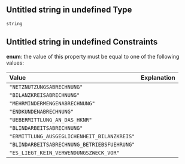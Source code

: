 ## Untitled string in undefined Type

`string`

## Untitled string in undefined Constraints

**enum**: the value of this property must be equal to one of the following values:

| Value                                       | Explanation |
| :------------------------------------------ | :---------- |
| `"NETZNUTZUNGSABRECHNUNG"`                  |             |
| `"BILANZKREISABRECHNUNG"`                   |             |
| `"MEHRMINDERMENGENABRECHNUNG"`              |             |
| `"ENDKUNDENABRECHNUNG"`                     |             |
| `"UEBERMITTLUNG_AN_DAS_HKNR"`               |             |
| `"BLINDARBEITSABRECHNUNG"`                  |             |
| `"ERMITTLUNG_AUSGEGLICHENHEIT_BILANZKREIS"` |             |
| `"BLINDARBEITSABRECHNUNG_BETRIEBSFUEHRUNG"` |             |
| `"ES_LIEGT_KEIN_VERWENDUNGSZWECK_VOR"`      |             |
